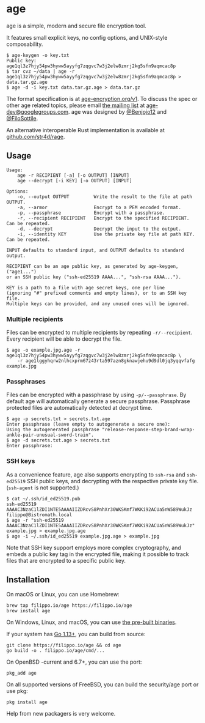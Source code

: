 # age

age is a simple, modern and secure file encryption tool.

It features small explicit keys, no config options, and UNIX-style composability.

```
$ age-keygen -o key.txt
Public key: age1ql3z7hjy54pw3hyww5ayyfg7zqgvc7w3j2elw8zmrj2kg5sfn9aqmcac8p
$ tar cvz ~/data | age -r age1ql3z7hjy54pw3hyww5ayyfg7zqgvc7w3j2elw8zmrj2kg5sfn9aqmcac8p > data.tar.gz.age
$ age -d -i key.txt data.tar.gz.age > data.tar.gz
```

The format specification is at [age-encryption.org/v1](https://age-encryption.org/v1). To discuss the spec or other age related topics, please email [the mailing list](https://groups.google.com/d/forum/age-dev) at age-dev@googlegroups.com. age was designed by [@Benjojo12](https://twitter.com/Benjojo12) and [@FiloSottile](https://twitter.com/FiloSottile).

An alternative interoperable Rust implementation is available at [github.com/str4d/rage](https://github.com/str4d/rage).

## Usage

```
Usage:
    age -r RECIPIENT [-a] [-o OUTPUT] [INPUT]
    age --decrypt [-i KEY] [-o OUTPUT] [INPUT]

Options:
    -o, --output OUTPUT         Write the result to the file at path OUTPUT.
    -a, --armor                 Encrypt to a PEM encoded format.
    -p, --passphrase            Encrypt with a passphrase.
    -r, --recipient RECIPIENT   Encrypt to the specified RECIPIENT. Can be repeated.
    -d, --decrypt               Decrypt the input to the output.
    -i, --identity KEY          Use the private key file at path KEY. Can be repeated.

INPUT defaults to standard input, and OUTPUT defaults to standard output.

RECIPIENT can be an age public key, as generated by age-keygen, ("age1...")
or an SSH public key ("ssh-ed25519 AAAA...", "ssh-rsa AAAA...").

KEY is a path to a file with age secret keys, one per line
(ignoring "#" prefixed comments and empty lines), or to an SSH key file.
Multiple keys can be provided, and any unused ones will be ignored.
```

### Multiple recipients

Files can be encrypted to multiple recipients by repeating `-r/--recipient`. Every recipient will be able to decrypt the file.

```
$ age -o example.jpg.age -r age1ql3z7hjy54pw3hyww5ayyfg7zqgvc7w3j2elw8zmrj2kg5sfn9aqmcac8p \
    -r age1lggyhqrw2nlhcxprm67z43rta597azn8gknawjehu9d9dl0jq3yqqvfafg example.jpg
```

### Passphrases

Files can be encrypted with a passphrase by using `-p/--passphrase`. By default age will automatically generate a secure passphrase. Passphrase protected files are automatically detected at decrypt time.

```
$ age -p secrets.txt > secrets.txt.age
Enter passphrase (leave empty to autogenerate a secure one):
Using the autogenerated passphrase "release-response-step-brand-wrap-ankle-pair-unusual-sword-train".
$ age -d secrets.txt.age > secrets.txt
Enter passphrase:
```

### SSH keys

As a convenience feature, age also supports encrypting to `ssh-rsa` and `ssh-ed25519` SSH public keys, and decrypting with the respective private key file. (`ssh-agent` is not supported.)

```
$ cat ~/.ssh/id_ed25519.pub
ssh-ed25519 AAAAC3NzaC1lZDI1NTE5AAAAIIZDRcvS8PnhXr30WKSKmf7WKKi92ACUa5nW589WukJz filippo@Bistromath.local
$ age -r "ssh-ed25519 AAAAC3NzaC1lZDI1NTE5AAAAIIZDRcvS8PnhXr30WKSKmf7WKKi92ACUa5nW589WukJz" example.jpg > example.jpg.age
$ age -i ~/.ssh/id_ed25519 example.jpg.age > example.jpg
```

Note that SSH key support employs more complex cryptography, and embeds a public key tag in the encrypted file, making it possible to track files that are encrypted to a specific public key.

## Installation

On macOS or Linux, you can use Homebrew:

```
brew tap filippo.io/age https://filippo.io/age
brew install age
```

On Windows, Linux, and macOS, you can use [the pre-built binaries](https://github.com/FiloSottile/age/releases).

If your system has [Go 1.13+](https://golang.org/dl/), you can build from source:

```
git clone https://filippo.io/age && cd age
go build -o . filippo.io/age/cmd/...
```

On OpenBSD -current and 6.7+, you can use the port:

```
pkg_add age
```

On all supported versions of FreeBSD, you can build the security/age port or use pkg:

```
pkg install age
```

Help from new packagers is very welcome.
